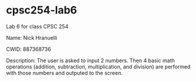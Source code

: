# cpsc254-lab6
Lab 6 for class CPSC 254

Name: Nick Hranuelli

CWID: 887368736

Description: The user is asked to input 2 numbers. Then 4 basic math operations (addition, subtraction, multiplication, and division) are performed with those numbers and outputed to the screen.
